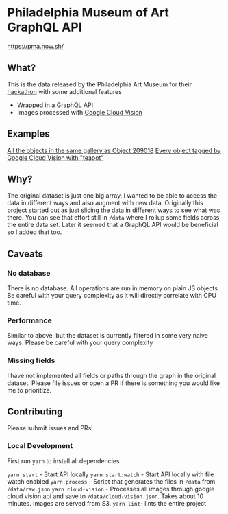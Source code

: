 # Philadelphia Museum of Art GraphQL API

https://pma.now.sh/

## What?

This is the data released by the Philadelphia Art Museum for their [hackathon](https://github.com/philamuseum/hackathon) with some additional features
- Wrapped in a GraphQL API
- Images processed with [Google Cloud Vision](https://cloud.google.com/vision/)

## Examples

[All the objects in the same gallery as Object 209018](https://pma.now.sh/?query=%7B%0A%20%20object(id%3A%20209018)%20%7B%0A%20%20%20%20id%0A%20%20%20%20gallery%20%7B%0A%20%20%20%20%20%20number%0A%20%20%20%20%20%20objects%20%7B%0A%20%20%20%20%20%20%20%20id%0A%20%20%20%20%20%20%7D%0A%20%20%20%20%7D%0A%20%20%7D%0A%7D%0A)
[Every object tagged by Google Cloud Vision with "teapot"](https://pma.now.sh/?query=%7B%0A%20%20tag(description%3A%20%22teapot%22)%20%7B%0A%20%20%20%20objects%20%7B%0A%20%20%20%20%20%20id%0A%20%20%20%20%7D%0A%20%20%7D%0A%7D%0A)

## Why?

The original dataset is just one big array. I wanted to be able to access the data in different ways and also augment with new data. Originally this project started out as just slicing the data in different ways to see what was there. You can see that effort still in `/data` where I rollup some fields across the entire data set. Later it seemed that a GraphQL API would be beneficial so I added that too.

## Caveats

### No database

There is no database. All operations are run in memory on plain JS objects. Be careful with your query complexity as it will directly correlate with CPU time.

### Performance

Similar to above, but the dataset is currently filtered in some very naive ways. Please be careful with your query complexity

### Missing fields

I have not implemented all fields or paths through the graph in the original dataset. Please file issues or open a PR if there is something you would like me to prioritize.

## Contributing

Please submit issues and PRs!

### Local Development

First run `yarn` to install all dependencies

`yarn start` - Start API locally
`yarn start:watch` - Start API locally with file watch enabled
`yarn process` - Script that generates the files in `/data` from `/data/raw.json`
`yarn cloud-vision` - Processes all images through google cloud vision api and save to `/data/cloud-vision.json`. Takes about 10 minutes. Images are served from S3.
`yarn lint`- lints the entire project
